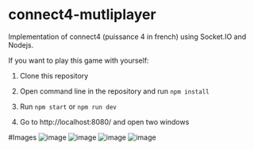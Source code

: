 # connect4-mutliplayer
Implementation of connect4 (puissance 4 in french) using Socket.IO and Nodejs. 

If you want to play this game with yourself: 

1. Clone this repository

2. Open command line in the repository and run `npm install`

3. Run `npm start` or `npm run dev`

4. Go to http://localhost:8080/ and open two windows

#Images
![image](https://user-images.githubusercontent.com/85686740/125678268-2d93d14e-ea5e-42fb-86a6-2bf4fd7b416d.png)
![image](https://user-images.githubusercontent.com/85686740/125678339-34ff5e74-6053-4633-a0b4-fc149f4aa8bd.png)
![image](https://user-images.githubusercontent.com/85686740/125678451-59e5b3cf-62d7-4f00-a5cd-9ca403275a9c.png)
![image](https://user-images.githubusercontent.com/85686740/125678598-df042612-cea9-46e6-89df-f9a5cbae3f1a.png)
